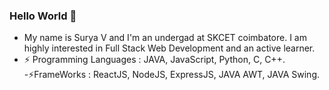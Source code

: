 ### Hello World 👋
 - My name is Surya V and I'm an undergad at SKCET coimbatore. I am highly interested in Full Stack Web Development and an active learner.
 - ⚡ Programming Languages : JAVA, JavaScript, Python, C, C++.
 -⚡FrameWorks : ReactJS, NodeJS, ExpressJS, JAVA AWT, JAVA Swing.

<!--
- 🔭 I’m currently working on ...
- 🌱 I’m currently learning ...
- 👯 I’m looking to collaborate on ...
- 🤔 I’m looking for help with ...
- 💬 Ask me about ...
- 📫 How to reach me: ...
- 😄 Pronouns: ...
- ⚡ Fun fact: ...
-->
